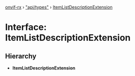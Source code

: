 [onvif-rx](../README.md) › ["api/types"](../modules/_api_types_.md) › [ItemListDescriptionExtension](_api_types_.itemlistdescriptionextension.md)

# Interface: ItemListDescriptionExtension

## Hierarchy

* **ItemListDescriptionExtension**
